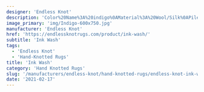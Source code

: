 ```yaml
---
designer: 'Endless Knot'
description: 'Color%20Name%3A%20indigo%0AMaterial%3A%20Wool/Silk%0APile%3A%20CutStyle%3A%20Abstract%2C%20Modern%2C%20New%20Arrivals'
image_primary: 'img/Indigo-600x750.jpg'
manufacturer: 'Endless Knot'
href: 'https://endlessknotrugs.com/product/ink-wash/'
subtitle: 'Ink Wash'
tags:
  - 'Endless Knot'
  - 'Hand-Knotted Rugs'
title: 'Ink Wash'
category: 'Hand Knotted Rugs'
slug: '/manufacturers/endless-knot/hand-knotted-rugs/endless-knot-ink-wash'
date: '2021-02-17'
---
```

